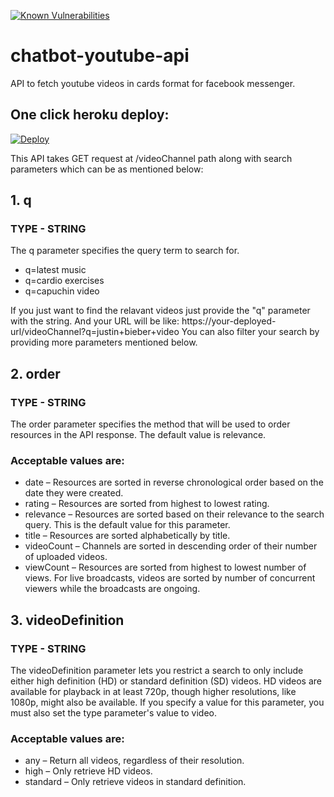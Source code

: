 [![Known Vulnerabilities](https://snyk.io/test/github/prackky/chatbot-youtube-api/badge.svg)](https://snyk.io/test/github/prackky/chatbot-youtube-api)
# chatbot-youtube-api
API to fetch youtube videos in cards format for facebook messenger.

## One click heroku deploy:
[![Deploy](https://www.herokucdn.com/deploy/button.svg)](https://heroku.com/deploy)

This API takes GET request at /videoChannel path along with search parameters which can be as mentioned below:

## 1. q
### TYPE - STRING
The q parameter specifies the query term to search for.
- q=latest music
- q=cardio exercises
- q=capuchin video
        
If you just want to find the relavant videos just provide the "q" parameter with the string. And your URL will be like:
https://your-deployed-url/videoChannel?q=justin+bieber+video
You can also filter your search by providing more parameters mentioned below.
        
## 2. order
### TYPE - STRING
The order parameter specifies the method that will be used to order resources in the API response. The default value is relevance.
### Acceptable values are:
- date – Resources are sorted in reverse chronological order based on the date they were created.
- rating – Resources are sorted from highest to lowest rating.
- relevance – Resources are sorted based on their relevance to the search query. This is the default value for this parameter.
- title – Resources are sorted alphabetically by title.
- videoCount – Channels are sorted in descending order of their number of uploaded videos.
- viewCount – Resources are sorted from highest to lowest number of views. For live broadcasts, videos are sorted by number of concurrent   viewers while the broadcasts are ongoing.
  
## 3. videoDefinition
### TYPE - STRING
The videoDefinition parameter lets you restrict a search to only include either high definition (HD) or standard definition (SD) videos. HD videos are available for playback in at least 720p, though higher resolutions, like 1080p, might also be available. If you specify a value for this parameter, you must also set the type parameter's value to video.

### Acceptable values are:
- any – Return all videos, regardless of their resolution.
- high – Only retrieve HD videos.
- standard – Only retrieve videos in standard definition.
